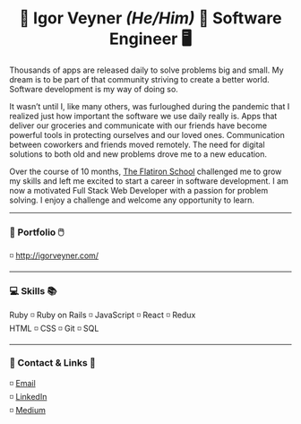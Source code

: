 # <div align="center"> :wave: Igor Veyner <em> (He/Him) </em> :space_invader: Software Engineer :desktop_computer: </div>

Thousands of apps are released daily to solve problems big and small. My dream is to be part of that community striving to create a better world. Software development is my way of doing so.

It wasn’t until I, like many others, was furloughed during the pandemic that I realized just how important the software we use daily really is. Apps that deliver our groceries and communicate with our friends have become powerful tools in protecting ourselves and our loved ones. Communication between coworkers and friends moved remotely. The need for digital solutions to both old and new problems drove me to a new education.

Over the course of 10 months, [The Flatiron School](https://flatironschool.com/) challenged me to grow my skills and left me excited to start a career in software development. I am now a motivated Full Stack Web Developer with a passion for problem solving. I enjoy a challenge and welcome any opportunity to learn.

---

### 📕 Portfolio 🖱️
:white_medium_small_square: http://igorveyner.com/

---

### 💻 Skills 📚
Ruby :white_medium_small_square: Ruby on Rails :white_medium_small_square: JavaScript :white_medium_small_square:
React :white_medium_small_square: Redux <br>
HTML :white_medium_small_square: 
CSS :white_medium_small_square: Git :white_medium_small_square: SQL 

---

### 💼 Contact & Links	:email: 
:white_medium_small_square: [Email](mailto:igorveyner95@gmail.com)  <br>
:white_medium_small_square: [LinkedIn](https://www.linkedin.com/in/igorveyner/)  <br>
:white_medium_small_square: [Medium](https://igor-veyner.medium.com/)
